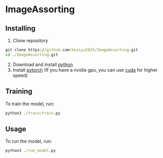 # ImageAssorting

## Installing
1. Clone repository
```cmd
git clone https://github.com/heziyu2025/ImageAssorting.git
cd ./ImageAssorting.git
```
2. Download and install [python](https://www.python.org/)
3. Install [pytorch](https://pytorch.org/) (If you have a nvidia gpu, you can use [cuda](https://developer.nvidia.com/cuda-toolkit) for higher speed)

## Training

To train the model, run:

```cmd
python3 ./train/train.py
```

## Usage

To run the model, run:

```cmd
python3 ./run_model.py
```


